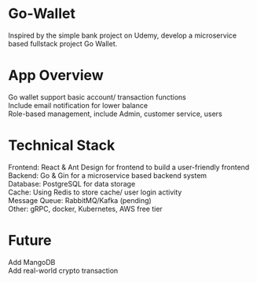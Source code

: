 # Go-Wallet
Inspired by the simple bank project on Udemy, develop a microservice based fullstack project Go Wallet.

# App Overview
Go wallet support basic account/ transaction functions<br>
Include email notification for lower balance<br>
Role-based management, include Admin, customer service, users

# Technical Stack
Frontend: React & Ant Design for frontend to build a user-friendly frontend<br>
Backend: Go & Gin for a microservice based backend system<br>
Database: PostgreSQL for data storage<br>
Cache: Using Redis to store cache/ user login activity<br>
Message Queue: RabbitMQ/Kafka (pending)<br>
Other: gRPC, docker, Kubernetes, AWS free tier<br>

# Future
Add MangoDB<br>
Add real-world crypto transaction<br>
